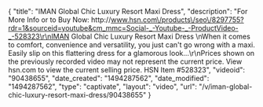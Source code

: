 {
    "title": "IMAN Global Chic Luxury Resort Maxi Dress",
    "description": "For More Info or to Buy Now: http:\/\/www.hsn.com\/products\/seo\/8297755?rdr=1&sourceid=youtube&cm_mmc=Social-_-Youtube-_-ProductVideo-_-528323\r\nIMAN Global Chic Luxury Resort Maxi Dress \nWhen it comes to comfort, convenience and versatility, you just can't go wrong with a maxi. Easily slip on this flattering dress for a glamorous look...\r\nPrices shown on the previously recorded video may not represent the current price.  View hsn.com to view the current selling price. HSN Item #528323",
    "videoid": "90438655",
    "date_created": "1494287562",
    "date_modified": "1494287562",
    "type": "captivate",
    "layout": "video",
    "url": "\/v\/iman-global-chic-luxury-resort-maxi-dress\/90438655"
}